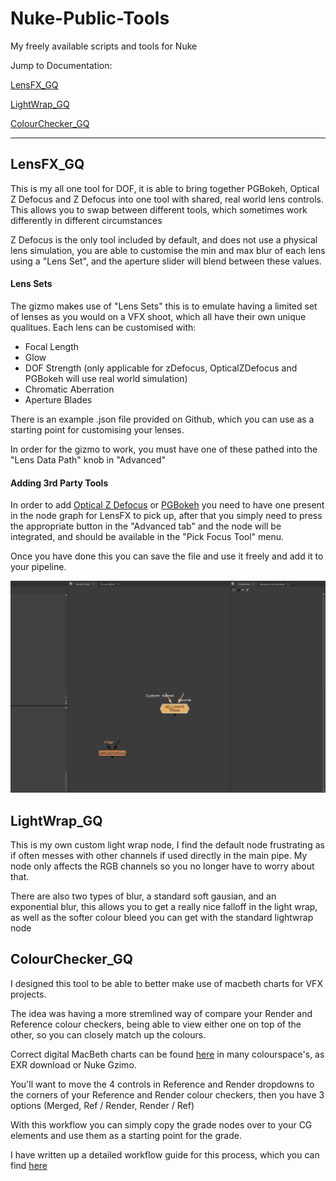 # Nuke-Public-Tools
My freely available scripts and tools for Nuke


Jump to Documentation:

[LensFX_GQ](https://github.com/gquelch/Nuke-Public-Gizmos#lensfx_gq)

[LightWrap_GQ](https://github.com/gquelch/Nuke-Public-Gizmos#lightwrap_gq)

[ColourChecker_GQ](https://github.com/gquelch/Nuke-Public-Gizmos#colourchecker_gq)

---

## LensFX_GQ

This is my all one tool for DOF, it is able to bring together PGBokeh, Optical Z Defocus and Z Defocus into one tool with shared, real world lens controls. This allows you to swap between different tools, which sometimes work differently in different circumstances

Z Defocus is the only tool included by default, and does not use a physical lens simulation, you are able to customise the min and max blur of each lens using a "Lens Set", and the aperture slider will blend between these values.

#### Lens Sets

The gizmo makes use of "Lens Sets" this is to emulate having a limited set of lenses as you would on a VFX shoot, which all have their own unique qualitues. Each lens can be customised with:
* Focal Length
* Glow
* DOF Strength (only applicable for zDefocus, OpticalZDefocus and PGBokeh will use real world simulation)
* Chromatic Aberration
* Aperture Blades

There is an example .json file provided on Github, which you can use as a starting point for customising your lenses.

In order for the gizmo to work, you must have one of these pathed into the "Lens Data Path" knob in "Advanced"

#### Adding 3rd Party Tools
In order to add [Optical Z Defocus](https://gist.github.com/jedypod/50a3b68f9b5bbe487e1a) or [PGBokeh](https://peregrinelabs.com/bokeh/) you need to have one present in the node graph for LensFX to pick up, after that you simply need to press the appropriate button in the "Advanced tab" and the node will be integrated, and should be available in the "Pick Focus Tool" menu.

Once you have done this you can save the file and use it freely and add it to your pipeline.

![Add 3rd Party DOF Tools](./documentationAssets/addOpticalZdefocus.gif)

## LightWrap_GQ

This is my own custom light wrap node, I find the default node frustrating as if often messes with other channels if used directly in the main pipe. My node only affects the RGB channels so you no longer have to worry about that.

There are also two types of blur, a standard soft gausian, and an exponential blur, this allows you to get a really nice falloff in the light wrap, as well as the softer colour bleed you can get with the standard lightwrap node

## ColourChecker_GQ

I designed this tool to be able to better make use of macbeth charts for VFX projects.

The idea was having a more stremlined way of compare your Render and Reference colour checkers, being able to view either one on top of the other, so you can closely match up the colours.

Correct digital MacBeth charts can be found [here](http://www.nukepedia.com/gizmos/draw/x-rite-colorchecker-classic-2005-gretagmacbeth) in many colourspace's, as EXR download or Nuke Gzimo.

You'll want to move the 4 controls in Reference and Render dropdowns to the corners of your Reference and Render colour checkers, then you have 3 options (Merged, Ref / Render, Render / Ref)

With this workflow you can simply copy the grade nodes over to your CG elements and use them as a starting point for the grade.

I have written up a detailed workflow guide for this process, which you can find [here](https://gquelch.github.io/2020/05/14/Colour-Checker-Nuke-Workflow-d6e754f150584b09ba230bf43706539d/)
